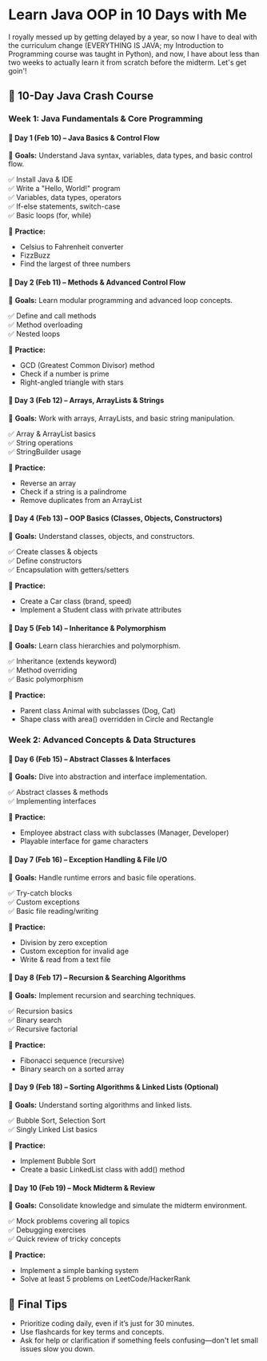 # Learn Java OOP in 10 Days with Me

I royally messed up by getting delayed by a year, so now I have to deal with the curriculum change (EVERYTHING IS JAVA; my Introduction to Programming course was taught in Python), and now, I have about less than two weeks to actually learn it from scratch before the midterm. Let's get goin'!

## 📅 10-Day Java Crash Course

### Week 1: Java Fundamentals & Core Programming

#### 📌 Day 1 (Feb 10) – Java Basics & Control Flow

🔹 **Goals:** Understand Java syntax, variables, data types, and basic control flow.

✅ Install Java & IDE  
✅ Write a "Hello, World!" program  
✅ Variables, data types, operators  
✅ If-else statements, switch-case  
✅ Basic loops (for, while)  

🔗 **Practice:**
- Celsius to Fahrenheit converter
- FizzBuzz
- Find the largest of three numbers

#### 📌 Day 2 (Feb 11) – Methods & Advanced Control Flow

🔹 **Goals:** Learn modular programming and advanced loop concepts.

✅ Define and call methods  
✅ Method overloading  
✅ Nested loops  

🔗 **Practice:**
- GCD (Greatest Common Divisor) method
- Check if a number is prime
- Right-angled triangle with stars

#### 📌 Day 3 (Feb 12) – Arrays, ArrayLists & Strings

🔹 **Goals:** Work with arrays, ArrayLists, and basic string manipulation.

✅ Array & ArrayList basics  
✅ String operations  
✅ StringBuilder usage  

🔗 **Practice:**
- Reverse an array
- Check if a string is a palindrome
- Remove duplicates from an ArrayList

#### 📌 Day 4 (Feb 13) – OOP Basics (Classes, Objects, Constructors)

🔹 **Goals:** Understand classes, objects, and constructors.

✅ Create classes & objects  
✅ Define constructors  
✅ Encapsulation with getters/setters  

🔗 **Practice:**
- Create a Car class (brand, speed)
- Implement a Student class with private attributes

#### 📌 Day 5 (Feb 14) – Inheritance & Polymorphism

🔹 **Goals:** Learn class hierarchies and polymorphism.

✅ Inheritance (extends keyword)  
✅ Method overriding  
✅ Basic polymorphism  

🔗 **Practice:**
- Parent class Animal with subclasses (Dog, Cat)
- Shape class with area() overridden in Circle and Rectangle

### Week 2: Advanced Concepts & Data Structures

#### 📌 Day 6 (Feb 15) – Abstract Classes & Interfaces

🔹 **Goals:** Dive into abstraction and interface implementation.

✅ Abstract classes & methods  
✅ Implementing interfaces  

🔗 **Practice:**
- Employee abstract class with subclasses (Manager, Developer)
- Playable interface for game characters

#### 📌 Day 7 (Feb 16) – Exception Handling & File I/O

🔹 **Goals:** Handle runtime errors and basic file operations.

✅ Try-catch blocks  
✅ Custom exceptions  
✅ Basic file reading/writing  

🔗 **Practice:**
- Division by zero exception
- Custom exception for invalid age
- Write & read from a text file

#### 📌 Day 8 (Feb 17) – Recursion & Searching Algorithms

🔹 **Goals:** Implement recursion and searching techniques.

✅ Recursion basics  
✅ Binary search  
✅ Recursive factorial  

🔗 **Practice:**
- Fibonacci sequence (recursive)
- Binary search on a sorted array

#### 📌 Day 9 (Feb 18) – Sorting Algorithms & Linked Lists (Optional)

🔹 **Goals:** Understand sorting algorithms and linked lists.

✅ Bubble Sort, Selection Sort  
✅ Singly Linked List basics  

🔗 **Practice:**
- Implement Bubble Sort
- Create a basic LinkedList class with add() method

#### 📌 Day 10 (Feb 19) – Mock Midterm & Review

🔹 **Goals:** Consolidate knowledge and simulate the midterm environment.

✅ Mock problems covering all topics  
✅ Debugging exercises  
✅ Quick review of tricky concepts  

🔗 **Practice:**
- Implement a simple banking system
- Solve at least 5 problems on LeetCode/HackerRank

## 📌 Final Tips

- Prioritize coding daily, even if it’s just for 30 minutes.
- Use flashcards for key terms and concepts.
- Ask for help or clarification if something feels confusing—don't let small issues slow you down.


